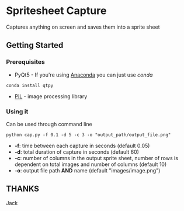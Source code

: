 # Spritesheet Capture
Captures anything on screen and saves them into a sprite sheet

## Getting Started
### Prerequisites
* PyQt5 - If you're using [Anaconda](https://www.continuum.io/downloads) you can just use *conda*
```
conda install qtpy 
```
* [PIL](http://www.pythonware.com/products/pil/) - image processing library

### Using it
Can be used through command line
```
python cap.py -f 0.1 -d 5 -c 3 -o "output_path/output_file.png"
```
* **-f**:  time between each capture in seconds (default 0.05)
* **-d**:  total duration of capture in seconds (default 60)
* **-c**:  number of columns in the output sprite sheet, number of rows is dependent on total images and number of columns (default 10)
* **-o**:  output file path **AND** name (default "images/image.png")

## THANKS
Jack
